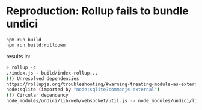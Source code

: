 # Reproduction: Rollup fails to bundle undici 

```
npm run build
npm run build:rolldown
```

results in:

```bash
> rollup -c
./index.js → build/index-rollup...
(!) Unresolved dependencies
https://rollupjs.org/troubleshooting/#warning-treating-module-as-external-dependency
node:sqlite (imported by "node:sqlite?commonjs-external")
(!) Circular dependency
node_modules/undici/lib/web/websocket/util.js -> node_modules/undici/lib/web/websocket/connection.js -> node_modules/undici/lib/web/websocket/util.js
```
